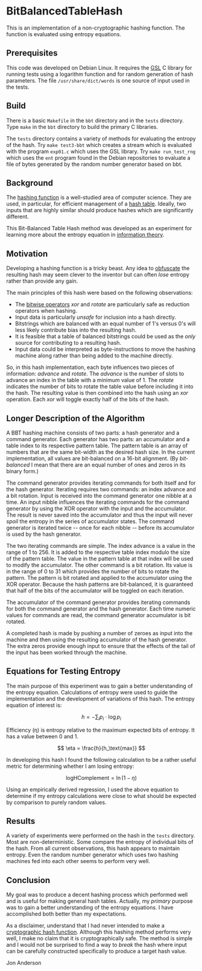 # BitBalancedTableHash

This is an implementation of a non-cryptographic hashing function. The function is evaluated using entropy equations.

## Prerequisites

This code was developed on Debian Linux.  It requires the [GSL](https://en.wikipedia.org/wiki/GNU_Scientific_Library) C library for running tests using a logarithm function and for random generation of hash parameters. The file `/usr/share/dict/words` is one source of input used in the tests.

## Build

There is a basic `Makefile` in the `bbt` directory and in the `tests` directory.  Type `make` in the `bbt` directory to build the primary C libraries.

The `tests` directory contains a variety of methods for evaluating the entropy of the hash.  Try `make test3-bbt` which creates a stream which is evaluated with the program `exp01.c` which uses the GSL library.  Try `make run_test_rng` which uses the `ent` program found in the Debian repositories to evaluate a file of bytes generated by the random number generator based on bbt.

## Background

The [hashing function](https://en.wikipedia.org/wiki/Hash_function) is a well-studied area of computer science.  They are used, in particular, for efficient management of a [hash table](https://en.wikipedia.org/wiki/Hash_table). Ideally, two inputs that are highly similar should produce hashes which are significantly different.

This Bit-Balanced Table Hash method was developed as an experiment for learning more about the entropy equation in [information theory](https://en.wikipedia.org/wiki/Entropy_(information_theory)).

## Motivation

Developing a hashing function is a tricky beast.  Any idea to [obfuscate](https://en.wikipedia.org/wiki/Obfuscation) the resulting hash may seem clever to the inventor but can often *lose* entropy rather than provide any gain.

The main principles of this hash were based on the following observations:

- The [bitwise operators](https://en.wikipedia.org/wiki/Bitwise_operation) *xor* and *rotate* are particularly safe as reduction operators when hashing.
- Input data is particularly *unsafe* for inclusion into a hash directly.
- Bitstrings which are balanced with an equal number of 1's versus 0's will less likely contribute bias into the resulting hash.
- It is feasible that a table of balanced bitstrings could be used as the *only* source for contributing to a resulting hash.
- Input data could be interpreted as byte-instructions to move the hashing machine along rather than being added to the machine directly.

So, in this hash implementation, each byte influences two pieces of information: *advance* and *rotate*.  The *advance* is the number of slots to advance an index in the table with a minimum value of 1.  The *rotate* indicates the number of bits to rotate the table value before including it into the hash.  The resulting value is then combined into the hash using an *xor* operation.  Each *xor* will toggle exactly half of the bits of the hash.

## Longer Description of the Algorithm

A BBT hashing machine consists of two parts: a hash generator and a command generator.  Each generator has two parts: an accumulator and a table index to its respective pattern table.  The pattern table is an array of numbers that are the same bit-width as the desired hash size.  In the current implementation, all values are bit-balanced on a 16-bit alignment.  (By *bit-balanced* I mean that there are an equal number of ones and zeros in its binary form.)

The command generator provides iterating commands for both itself and for the hash generator.  Iterating requires two commands: an index advance and a bit rotation.  Input is received into the command generator one nibble at a time.  An input nibble influences the iterating commands for the command generator by using the XOR operator with the input and the accumulator.  The result is never saved into the accumulator and thus the input will never *spoil* the entropy in the series of accumulator states.  The command generator is iterated twice -- once for each nibble -- before its accumulator is used by the hash generator.

The two iterating commands are simple.  The index advance is a value in the range of 1 to 256.  It is added to the respective table index modulo the size of the pattern table.  The value in the pattern table at that index will be used to modify the accumulator.  The other command is a bit rotation.  Its value is in the range of 0 to 31 which provides the number of bits to rotate the pattern.  The pattern is bit rotated and applied to the accumulator using the XOR operator.  Because the hash patterns are bit-balanced, it is guaranteed that half of the bits of the accumulator will be toggled on each iteration.

The accumulator of the command generator provides iterating commands for both the command generator and the hash generator.  Each time numeric values for commands are read, the command generator accumulator is bit rotated.

A completed hash is made by pushing a number of zeroes as input into the machine and then using the resulting accumulator of the hash generator.  The extra zeros provide enough input to ensure that the effects of the tail of the input has been worked through the machine.

## Equations for Testing Entropy

The main purpose of this experiment was to gain a better understanding of the entropy equation.  Calculations of entropy were used to guide the implementation and the development of variations of this hash.  The entropy equation of interest is:

$$
h = -\sum_i{p_i\cdot\log{p_i}}
$$

Efficiency (&eta;) is entropy relative to the maximum expected bits of entropy.  It has a value between 0 and 1.

$$
\eta = \frac{h}{h_\text{max}}
$$

In developing this hash I found the following calculation to be a rather useful metric for determining whether I am losing entropy:

$$
\text{logHComplement} = \ln{(1-\eta)}
$$

Using an empirically derived regression, I used the above equation to determine if my entropy calculations were close to what should be expected by comparison to purely random values.

## Results

A variety of experiments were performed on the hash in the `tests` directory.  Most are non-deterministic.  Some compare the entropy of individual bits of the hash.  From all current observations, this hash appears to maintain entropy.  Even the random number generator which uses two hashing machines fed into each other seems to perform very well.

## Conclusion

My goal was to produce a decent hashing process which performed well and is useful for making general hash tables.  Actually, my *primary* purpose was to gain a better understanding of the entropy equations.  I have accomplished both better than my expectations.

As a disclaimer, understand that I had never intended to make a [cryptographic hash function](https://en.wikipedia.org/wiki/Cryptographic_hash_function).  Although this hashing method performs very well, I make no claim that it is cryptographically safe.  The method is simple and I would not be surprised to find a way to *break* the hash where input can be carefully constructed specifically to produce a target hash value.

Jon Anderson
